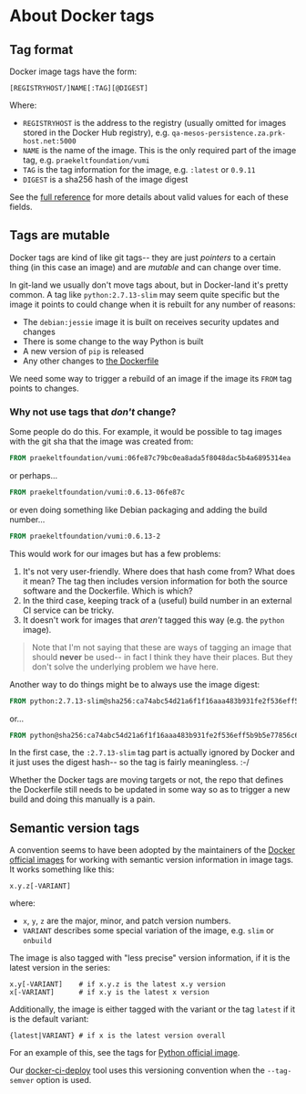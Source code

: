 # About Docker tags
## Tag format
Docker image tags have the form:
```
[REGISTRYHOST/]NAME[:TAG][@DIGEST]
```
Where:
* `REGISTRYHOST` is the address to the registry (usually omitted for images stored in the Docker Hub registry), e.g. `qa-mesos-persistence.za.prk-host.net:5000`
* `NAME` is the name of the image. This is the only required part of the image tag, e.g. `praekeltfoundation/vumi`
* `TAG` is the tag information for the image, e.g. `:latest` or `0.9.11`
* `DIGEST` is a sha256 hash of the image digest

See the [full reference](https://github.com/docker/distribution/blob/v2.6.0/reference/reference.go) for more details about valid values for each of these fields.

## Tags are mutable
Docker tags are kind of like git tags-- they are just _pointers_ to a certain thing (in this case an image) and are _mutable_ and can change over time.

In git-land we usually don't move tags about, but in Docker-land it's pretty common. A tag like `python:2.7.13-slim` may seem quite specific but the image it points to could change when it is rebuilt for any number of reasons:
* The `debian:jessie` image it is built on receives security updates and changes
* There is some change to the way Python is built
* A new version of `pip` is released
* Any other changes to [the Dockerfile](https://github.com/docker-library/python/blob/master/2.7/slim/Dockerfile)

We need some way to trigger a rebuild of an image if the image its `FROM` tag points to changes.

### Why not use tags that _don't_ change?
Some people do do this. For example, it would be possible to tag images with the git sha that the image was created from:
```dockerfile
FROM praekeltfoundation/vumi:06fe87c79bc0ea8ada5f8048dac5b4a6895314ea
```
or perhaps...
```dockerfile
FROM praekeltfoundation/vumi:0.6.13-06fe87c
```
or even doing something like Debian packaging and adding the build number...
```dockerfile
FROM praekeltfoundation/vumi:0.6.13-2
```

This would work for our images but has a few problems:
 1. It's not very user-friendly. Where does that hash come from? What does it mean? The tag then includes version information for both the source software and the Dockerfile. Which is which?
 2. In the third case, keeping track of a (useful) build number in an external CI service can be tricky.
 2. It doesn't work for images that _aren't_ tagged this way (e.g. the `python` image).

> Note that I'm not saying that these are ways of tagging an image that should **never** be used-- in fact I think they have their places. But they don't solve the underlying problem we have here.

Another way to do things might be to always use the image digest:
```dockerfile
FROM python:2.7.13-slim@sha256:ca74abc54d21a6f1f16aaa483b931fe2f536eff5b9b5e77856c61173969605d2
```
or...
```dockerfile
FROM python@sha256:ca74abc54d21a6f1f16aaa483b931fe2f536eff5b9b5e77856c61173969605d2
```

In the first case, the `:2.7.13-slim` tag part is actually ignored by Docker and it just uses the digest hash-- so the tag is fairly meaningless. :-/

Whether the Docker tags are moving targets or not, the repo that defines the Dockerfile still needs to be updated in some way so as to trigger a new build and doing this manually is a pain.

## Semantic version tags
A convention seems to have been adopted by the maintainers of the [Docker official images](https://github.com/docker-library/official-images/) for working with semantic version information in image tags. It works something like this:
```
x.y.z[-VARIANT]
```
where:
* `x`, `y`, `z` are the major, minor, and patch version numbers.
* `VARIANT` describes some special variation of the image, e.g. `slim` or `onbuild`

The image is also tagged with "less precise" version information, if it is the latest version in the series:
```
x.y[-VARIANT]    # if x.y.z is the latest x.y version
x[-VARIANT]      # if x.y is the latest x version
```

Additionally, the image is either tagged with the variant or the tag `latest` if it is the default variant:
```
{latest|VARIANT} # if x is the latest version overall
```

For an example of this, see the tags for [Python official image](https://hub.docker.com/r/library/python/).

Our [docker-ci-deploy](https://github.com/praekeltfoundation/docker-ci-deploy) tool uses this versioning convention when the `--tag-semver` option is used.
